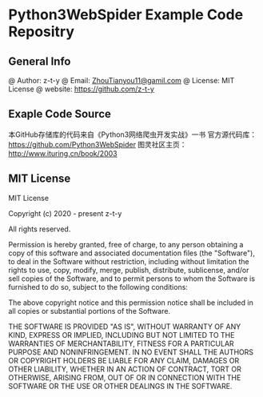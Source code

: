 # Python3WebSpider Example Code Repositry

## General Info

@ Author: z-t-y
@ Email: <ZhouTianyou11@gamil.com>
@ License: MIT License
@ website: <https://github.com/z-t-y>

## Exaple Code Source

本GitHub存储库的代码来自《Python3网络爬虫开发实战》一书
官方源代码库：<https://github.com/Python3WebSpider>
图灵社区主页：<http://www.ituring.cn/book/2003>

## MIT License

MIT License

Copyright (c) 2020 - present  z-t-y

All rights reserved.

Permission is hereby granted, free of charge, to any person obtaining a copy
of this software and associated documentation files (the "Software"), to deal
in the Software without restriction, including without limitation the rights
to use, copy, modify, merge, publish, distribute, sublicense, and/or sell
copies of the Software, and to permit persons to whom the Software is
furnished to do so, subject to the following conditions:

The above copyright notice and this permission notice shall be included in all
copies or substantial portions of the Software.

THE SOFTWARE IS PROVIDED "AS IS", WITHOUT WARRANTY OF ANY KIND, EXPRESS OR
IMPLIED, INCLUDING BUT NOT LIMITED TO THE WARRANTIES OF MERCHANTABILITY,
FITNESS FOR A PARTICULAR PURPOSE AND NONINFRINGEMENT. IN NO EVENT SHALL THE
AUTHORS OR COPYRIGHT HOLDERS BE LIABLE FOR ANY CLAIM, DAMAGES OR OTHER
LIABILITY, WHETHER IN AN ACTION OF CONTRACT, TORT OR OTHERWISE, ARISING FROM,
OUT OF OR IN CONNECTION WITH THE SOFTWARE OR THE USE OR OTHER DEALINGS IN THE
SOFTWARE.
